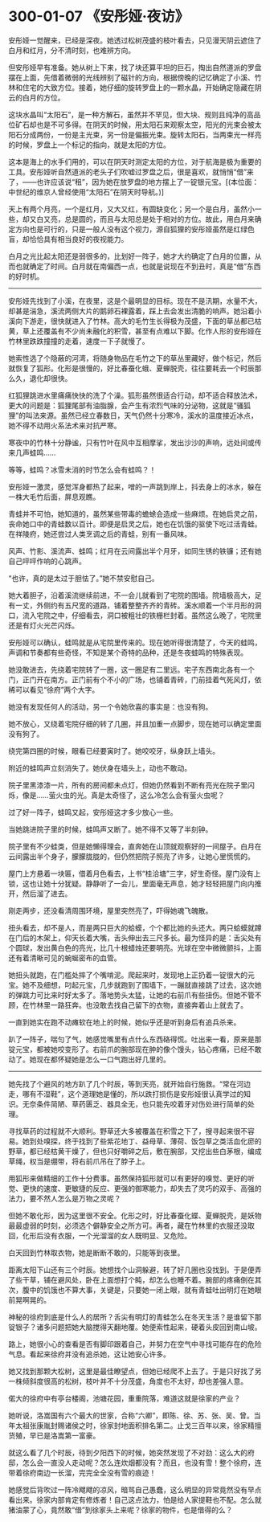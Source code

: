 # 300-01-07 《安彤娅·夜访》

安彤娅一觉醒来，已经是深夜。她透过松树茂盛的枝叶看去，只见漫天阴云遮住了白月和红月，分不清时刻，也难辨方向。

但安彤娅早有准备。她从树上下来，找了块还算平坦的巨石，掏出自然道派的罗盘摆在上面，先借着微弱的光线辨别了磁针的方向，根据傍晚的记忆确定了小溪、竹林和住宅的大致方位。接着，她仔细的旋转罗盘上的一颗水晶，开始确定隐藏在阴云的白月的方位。

这块水晶叫“太阳石”，是一种方解石，虽然并不罕见，但大块、规则且纯净的高品位矿石却也是不可多得。在阴天的时候，用太阳石来观察太空，阳光的光束会被太阳石分成两份，一份是主光束，另一份是偏振光束。旋转太阳石，当两束光一样亮的时候，罗盘上一个标记的指向，就是太阳的方位。

这本是海上的水手们用的，可以在阴天时测定太阳的方位，对于航海是极为重要的工具。安彤娅听自然道派的老头子们吹嘘过罗盘之后，很是喜欢，就悄悄“借”来了，——也许应该说“租”，因为她在放罗盘的地方摆上了一锭银元宝。[(本位面：中世纪的维京人曾经使用“太阳石”在阴天时导航。)]

天上有两个月亮，一个是红月，又大又红，有圆缺变化；另一个是白月，虽然小一些，却又白又亮，总是圆的，而且与太阳总是处于相对的方位。故此，用白月来确定方向也是可行的，只是一般人没有这个视力，源自狐狸的安彤娅虽然是红绿色盲，却恰恰具有相当良好的夜视能力。

白月之光比起太阳还是弱很多的，比划好一阵子，她才大约确定了白月的位置，从而也就确定了时间。白月就在南偏西一点，也就是说现在不到丑时，真是“借”东西的好时机。

***

安彤娅先找到了小溪，在夜里，这是个最明显的目标。现在不是汛期，水量不大，却甚是湍急，溪流两侧大片的鹅卵石裸露着，踩上去会发出清脆的响声。她沿着小溪向下游走，很快就进入了竹林。高大的毛竹生长得极为茂盛，下面的草丛都已枯黄，草上还覆盖有不少尚未融化的积雪，甚至有点难以下脚。化作人形的安彤娅在竹林里跌跌撞撞的走着，速度一下子就慢了。

她索性选了个隐蔽的河湾，将随身物品在毛竹之下的草丛里藏好，做个标记，然后就恢复了狐形。化形是很慢的，好比春蚕化蛾、夏蝉脱壳，往往要耗去一个时辰那么久，退化却很快。

红狐狸跳进水里痛痛快快的洗了个澡。狐形虽然很适合行动，却不适合释放法术，更大的问题是：狐狸尾部有油脂腺，会产生有浓烈气味的分泌物，这就是“骚狐狸”的叫法来源。虽然已经立春数日，天气仍然十分寒冷，溪水的温度接近冰点，她不得不动用火系法术来对抗严寒。

寒夜中的竹林十分静谧，只有竹叶在风中互相摩挲，发出沙沙的声响，远处间或传来几声蛙鸣……

等等，蛙鸣？冰雪未消的时节怎么会有蛙鸣？！

安彤娅一激灵，感觉浑身都热了起来，噌的一声跳到岸上，抖去身上的冰水，躲在一株大毛竹后面，屏息观瞧。

青蛙并不可怕，她知道的，虽然某些带毒的蟾蜍会造成一些麻烦。在她启灵之前，丧命她口中的青蛙数以百计。即便是启灵之后，她也在饥饿的驱使下吃过活青蛙。在祥陵府，她还尝过人类烹调之后的青蛙，别有一番风味。

风声、竹影、溪流声、蛙鸣；红月在云间露出半个月牙，如同生锈的铁镰；还有她自己呯呯作响的心跳声。

“也许，真的是太过于胆怯了。”她不禁安慰自己。

她大着胆子，沿着溪流继续前进，不一会儿就看到了宅院的围墙。院墙极高大，足有一丈，外侧约有五尺宽的道路，铺着整整齐齐的青砖。溪水顺着一个半月形的洞口，流入宅院之中，仔细看去，洞口被粗壮的铁栅栏封着。虽然这么晚了，宅院里还是有灯火光芒闪烁。

安彤娅可以确认，蛙鸣就是从宅院里传来的。现在她听得很清楚了，今天的蛙鸣，声调和节奏都有些奇怪，不知是某个奇特的品种，还是冬夜蛙鸣的特殊表现。

她没敢进去，先绕着宅院转了一圈，这一圈足有二里远。宅子东西南北各有一个门，正门开在南方。正门前有个不小的广场，也铺着青砖，门前挂着气死风灯，依稀可以看见“徐府”两个大字。

她没有发现任何人的活动，另一个令她欣喜的事实是：也没有狗。

她不放心，又绕着宅院仔细的转了几圈，并且加重一点脚步，现在她可以确定里面没有狗了。

绕完第四圈的时候，眼看已经要寅时了。她咬咬牙，纵身跃上墙头。

附近的蛙鸣声立刻消失了。她伏身在墙头上，动也不敢动。

院子里黑漆漆一片，所有的房间都未点灯，但她仍然看到不断有亮光在院子里闪烁，像是……萤火虫的光。真是太奇怪了，这么冷怎么会有萤火虫呢？

过了好一阵子，蛙鸣又起，安彤娅这才多少放心一些。

当她跳进院子里的时候，蛙鸣声又断了。她不得不又等了半刻钟。

院子里有不少蛙类，但是她懒得理会，直奔她在山顶就观察好的一间屋子。白月在云间露出半个身子，朦朦胧胧的，但仍然把院子照亮了许多，让她心里慌慌的。

屋门上方悬着一块匾，借着月色看去，上书“桂洽塘”三字，好生奇怪。屋门没有上锁，这也让她十分犹疑。静静听了一会儿，里面毫无声息，她才轻轻把屋门向内推开，然后溜了进去。

刚走两步，还没看清周围环境，屋里突然亮了，吓得她魂飞魄散。

扭头看去，却不是人，而是两只巨大的蛤蟆，个个都比她的头还大。两只蛤蟆就蹲在门后的木架上，仰天长着大嘴，舌头伸出去三尺多长。最为怪异的是：舌尖处有个圆球，发出黄白色的亮光，比几十根蜡烛还要明亮。光球在空中微微颤抖，上面还有着清晰可见的蜿蜒密布的血管。

她扭头就跑，在门槛处摔了个嘴啃泥。爬起来时，发现地上正扔着一锭很大的元宝。她不及细想，叼起元宝，几步就跑到了围墙下，一蹦就直接跳了过去，这次她的弹跳力可比来时好太多了。落地势头太猛，让她的右前爪有些扭伤。但她不管不顾，在竹林里一路狂奔。也没敢去找自己留下的衣物，直接奔着山上就去了。

一直到她实在跑不动瘫软在地上的时候，她似乎还是听到身后有追兵杀来。

趴了一阵子，喘匀了气，她感觉嘴里有点什么东西硌得慌。吐出来一看，原来是那锭元宝，都被她咬变形了。右前爪的腕部现在肿的像个馒头，钻心疼痛，已经不敢动了。她现在都怀疑她是怎么一口气跑出好几里的。

***

她先找了个避风的地方趴了几个时辰，等到天亮，就开始自行施救。“常在河边走，哪有不湿鞋”，这个道理她是懂的，所以跌打损伤是安彤娅很认真学过的知识。无奈条件简陋、草药匮乏、器具全无，也只能先咬着牙对伤处进行简单的处理。

寻找草药的过程就不大顺利。野草还大多被覆盖在积雪之下了，搜寻起来很不容易。她到处嗅探，终于找到了些紫花地丁、益母草、薄荷、饭包草之类活血化瘀的野草，都已经枯黄干燥了，但也只好嚼碎之后，敷在腕部，又挖出些白茅根，编成草绳，权当是绷带，将右前爪吊在了脖子上。

用狐形来做精细的工作十分费事。虽然保持狐形就可以有更好的嗅觉、更好的听觉、更快的速度、更敏捷的反应、更强的御寒能力，却失去了灵巧的双手、高强的法力，要不然人怎么是万物之灵呢？

但她不敢化形，因为这里很不安全。化形之时，好比春蚕化蝶、夏蝉脱壳，是妖物最最虚弱的时刻，必须选个僻静安全之所方可。再者，藏在竹林里的衣服还没取回，化形后没有衣服，一个光溜溜的女人既明显、又危险。

白天回到竹林取衣物，她是断断不敢的，只能等到夜里。

距离太阳下山还有三个时辰。她想找个山洞躲避，转了好几圈也没找到。于是便弄了些干草，铺在避风处，卧在上面想打个盹，却怎么也睡不着。腕部的疼痛倒在其次，腹中的饥饿也不算大事，关键是，只要她一闭上眼，就有青蛙吐出明灯在她眼前晃啊晃的。

神秘的徐府到底是什么人的居所？舌尖有明灯的青蛙怎么在冬天生活？是谁留下那锭银子？诸多问题把她大脑搅得天翻地覆。她便索性起来，硬着头皮回到南山坡。

路上，她很小心的查看是否有脚印跟着自己，并努力在空气中寻找可能存在的危险气息。看起来徐府并没有追杀她，这让她安心许多。

她又找到那颗大松树，这里是最佳瞭望点，但她已经爬不上去了。于是只好找了另一株倾斜度很高的松树，枝叶并不十分茂盛，角度也不太好，却也差强人意。

偌大的徐府中有亭台楼阁，池塘花园，重重院落，难道这就是徐家的产业？

她听说，洛嵩国有六个最大的世家，合称“六卿”，即陈、徐、苏、张、吴、曾。当年太祖张康胤封赐诸侯之时，徐家封地面积排名第二。止戈三百年以来，徐家精擅货殖，早已是洛嵩第一富豪。

就这么看了几个时辰，待到夕阳西下的时候，她突然发现了不对劲：这么大的府邸，怎么会一直没人走动呢？怎么连炊烟都没有？而且，也没有雪！整个徐府，连带着徐府南边一长溜，完完全全没有雪的痕迹！

她感觉后背吹过一阵冷飕飕的凉风，暗骂自己愚蠢，这么明显的异常竟然没有早点看出来。徐家内部肯定有修炼者！自己这点法力，怕是给人家提鞋也不配。怎么就猪油蒙了心，竟然敢“借”到徐家头上来呢？徐家的物件，也是借得的么？